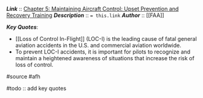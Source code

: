 ***Link***      :: [Chapter 5: Maintaining Aircraft Control: Upset Prevention and Recovery Training](https://www.faa.gov/sites/faa.gov/files/regulations_policies/handbooks_manuals/aviation/airplane_handbook/06_afh_ch5.pdf)
***Description***      :: `= this.link`
***Author*** :: [[FAA]]

***Key Quotes***:
- [[Loss of Control In-Flight]] (LOC-I) is the leading cause of fatal general aviation accidents in the U.S. and commercial aviation worldwide.
- To prevent LOC-I accidents, it is important for pilots to recognize and maintain a heightened awareness of situations that increase the risk of loss of control.

#source #afh

#todo :: add key quotes